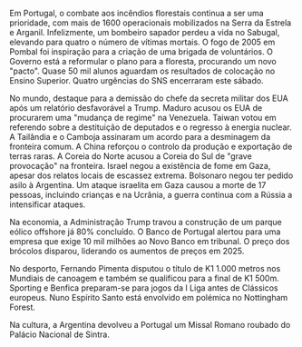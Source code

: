 Em Portugal, o combate aos incêndios florestais continua a ser uma prioridade, com mais de 1600 operacionais mobilizados na Serra da Estrela e Arganil. Infelizmente, um bombeiro sapador perdeu a vida no Sabugal, elevando para quatro o número de vítimas mortais. O fogo de 2005 em Pombal foi inspiração para a criação de uma brigada de voluntários.
O Governo está a reformular o plano para a floresta, procurando um novo "pacto".
Quase 50 mil alunos aguardam os resultados de colocação no Ensino Superior. Quatro urgências do SNS encerraram este sábado.

No mundo, destaque para a demissão do chefe da secreta militar dos EUA após um relatório desfavorável a Trump. Maduro acusou os EUA de procurarem uma "mudança de regime" na Venezuela. Taiwan votou em referendo sobre a destituição de deputados e o regresso à energia nuclear. A Tailândia e o Camboja assinaram um acordo para a desminagem da fronteira comum. A China reforçou o controlo da produção e exportação de terras raras. A Coreia do Norte acusou a Coreia do Sul de "grave provocação" na fronteira. Israel negou a existência de fome em Gaza, apesar dos relatos locais de escassez extrema. Bolsonaro negou ter pedido asilo à Argentina. Um ataque israelita em Gaza causou a morte de 17 pessoas, incluindo crianças e na Ucrânia, a guerra continua com a Rússia a intensificar ataques.

Na economia, a Administração Trump travou a construção de um parque eólico offshore já 80% concluído. O Banco de Portugal alertou para uma empresa que exige 10 mil milhões ao Novo Banco em tribunal. O preço dos brócolos disparou, liderando os aumentos de preços em 2025.

No desporto, Fernando Pimenta disputou o título de K1 1.000 metros nos Mundiais de canoagem e também se qualificou para a final de K1 500m. Sporting e Benfica preparam-se para jogos da I Liga antes de Clássicos europeus. Nuno Espírito Santo está envolvido em polémica no Nottingham Forest.

Na cultura, a Argentina devolveu a Portugal um Missal Romano roubado do Palácio Nacional de Sintra.